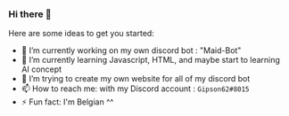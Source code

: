 ### Hi there 👋


Here are some ideas to get you started:

- 🔭 I’m currently working on my own discord bot : "Maid-Bot"
- 🌱 I’m currently learning Javascript, HTML, and maybe start to learning AI concept
- 👯 I’m trying to create my own website for all of my discord bot
- 📫 How to reach me: with my Discord account : `Gipson62#8015`
- ⚡ Fun fact: I'm Belgian ^^

